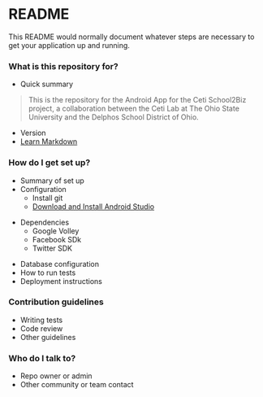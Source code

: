 # README #

This README would normally document whatever steps are necessary to get your application up and running.

### What is this repository for? ###

* Quick summary
> This is the repository for the Android App for the Ceti School2Biz project, a collaboration between the Ceti Lab at The Ohio State University and the Delphos School District of Ohio.  
* Version
* [Learn Markdown](https://bitbucket.org/tutorials/markdowndemo)

### How do I get set up? ###

* Summary of set up
* Configuration
    * Install git
    * [Download and Install Android Studio](developer.android.com/sdk/index.html)
+ Dependencies
    * Google Volley
    * Facebook SDk
    * Twitter SDK
* Database configuration
* How to run tests
* Deployment instructions

### Contribution guidelines ###

* Writing tests
* Code review
* Other guidelines

### Who do I talk to? ###

* Repo owner or admin
* Other community or team contact